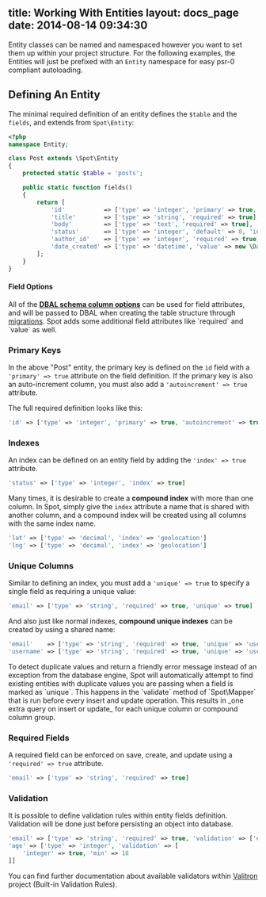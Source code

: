 title: Working With Entities
layout: docs_page
date: 2014-08-14 09:34:30
---

Entity classes can be named and namespaced however you want to set them
up within your project structure. For the following examples, the
Entities will just be prefixed with an `Entity` namespace for easy psr-0
compliant autoloading.

## Defining An Entity

The minimal required definition of an entity defines the `$table` and the `fields`, and extends from `Spot\Entity`:

```php
<?php
namespace Entity;

class Post extends \Spot\Entity
{
    protected static $table = 'posts';

    public static function fields()
    {
        return [
            'id'           => ['type' => 'integer', 'primary' => true, 'autoincrement' => true],
            'title'        => ['type' => 'string', 'required' => true],
            'body'         => ['type' => 'text', 'required' => true],
            'status'       => ['type' => 'integer', 'default' => 0, 'index' => true],
            'author_id'    => ['type' => 'integer', 'required' => true],
            'date_created' => ['type' => 'datetime', 'value' => new \DateTime()]
        ];
    }
}
```

<div class="callout info">
  <h4>Field Options</h4>
  
  <p>All of the <strong><a
  href="http://docs.doctrine-project.org/projects/doctrine-dbal/en/latest/reference/schema-representation.html#column">DBAL
  schema column options</a></strong> can be used for field attributes, and will be passed to DBAL when
  creating the table structure through <a
  href="/docs/migrations/">migrations</a>. Spot adds some additional field attributes like `required` and `value` as well.</p>
</div>

### Primary Keys

In the above "Post" entity, the primary key is defined on the `id` field
with a `'primary' => true` attribute on the field definition. If the primary
key is also an auto-increment column, you must also add a `'autoincrement' =>
true` attribute.

The full required definition looks like this:
```php
'id' => ['type' => 'integer', 'primary' => true, 'autoincrement' => true]
```

### Indexes

An index can be defined on an entity field by adding the `'index' => true`
attribute.

```php
'status' => ['type' => 'integer', 'index' => true]
```

Many times, it is desirable to create a **compound index** with more than one
column. In Spot, simply give the `index` attribute a name that is shared with
another column, and a compound index will be created using all columns with the
same index name.

```php
'lat' => ['type' => 'decimal', 'index' => 'geolocation']
'lng' => ['type' => 'decimal', 'index' => 'geolocation']
```

### Unique Columns

Similar to defining an index, you must add a `'unique' => true` to specify a
single field as requiring a unique value:

```php
'email' => ['type' => 'string', 'required' => true, 'unique' => true]
```

And also just like normal indexes, **compound unique indexes** can be created
by using a shared name:

```php
'email'    => ['type' => 'string', 'required' => true, 'unique' => 'user_email']
'username' => ['type' => 'string', 'required' => true, 'unique' => 'user_email']
```

<div class="callout info">
  To detect duplicate values and return a friendly error message instead of an
  exception from the database engine, Spot will automatically attempt to find
  existing entities with duplicate values you are passing when a field is marked
  as `unique`. This happens in the `validate` method of `Spot\Mapper` that is
  run before every insert and update operation. This results in _one extra query
  on insert or update_ for each unique column or compound column group.
</div>

### Required Fields

A required field can be enforced on save, create, and update using a
`'required' => true` attribute.

```php
'email' => ['type' => 'string', 'required' => true]
```

### Validation

It is possible to define validation rules within entity fields definition. Validation will be done just before persisting an object into database.

```php
'email' => ['type' => 'string', 'required' => true, 'validation' => ['email' => true]],
'age' => ['type' => 'integer', 'validation' => [
    'integer' => true, 'min' => 18
]]
```

You can find further documentation about available validators within [Valitron](https://github.com/vlucas/valitron) project (Built-in Validation Rules).
